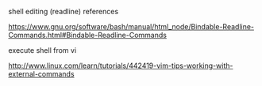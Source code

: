 shell editing (readline) references

https://www.gnu.org/software/bash/manual/html_node/Bindable-Readline-Commands.html#Bindable-Readline-Commands

execute shell from vi

http://www.linux.com/learn/tutorials/442419-vim-tips-working-with-external-commands

